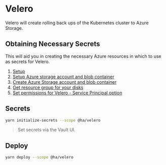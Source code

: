 # Velero

Velero will create rolling back ups of the Kubernetes cluster to Azure Storage.

## Obtaining Necessary Secrets

This will aid you in creating the necessary Azure resources in which to use as secrets for Velero.

1. [Setup](https://github.com/vmware-tanzu/velero-plugin-for-microsoft-azure#setup)
1. [Setup Azure storage account and blob container](https://github.com/vmware-tanzu/velero-plugin-for-microsoft-azure#setup-azure-storage-account-and-blob-container)
1. [Create Azure Storage account and blob container](https://github.com/vmware-tanzu/velero-plugin-for-microsoft-azure#create-azure-storage-account-and-blob-container)
1. [Get resource group for your disks](https://github.com/vmware-tanzu/velero-plugin-for-microsoft-azure#create-azure-storage-account-and-blob-container)
1. [Set permissions for Velero - Service Principal option](https://github.com/vmware-tanzu/velero-plugin-for-microsoft-azure#option-1-create-service-principal)

## Secrets

```bash
yarn initialize-secrets --scope @ha/velero
```

> Set secrets via the Vault UI.

## Deploy

```bash
yarn deploy --scope @ha/velero
```

